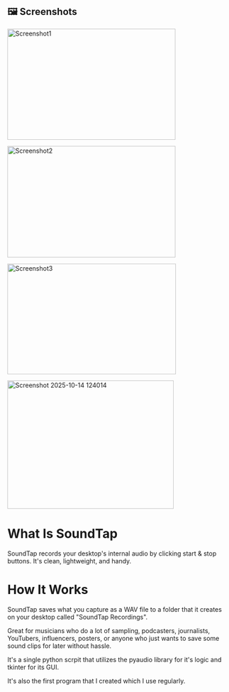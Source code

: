## 🖼️ Screenshots

<img width="379" height="250" alt="Screenshot1" src="https://github.com/user-attachments/assets/bf9c8cf9-b241-48cd-ab1f-b15bc971ceb5" /><br>

<img width="379" height="251" alt="Screenshot2" src="https://github.com/user-attachments/assets/3914115b-68d1-4d80-b9af-3c92c2a50a2d" /><br>

<img width="380" height="249" alt="Screenshot3" src="https://github.com/user-attachments/assets/fff870aa-c5d0-4724-b6e7-a277ca407216" /><br>

<img width="375" height="289" alt="Screenshot 2025-10-14 124014" src="https://github.com/user-attachments/assets/74754068-6957-4bc8-87b8-12523b8f2aae" />



# What Is SoundTap
SoundTap records your desktop's internal audio by clicking start & stop buttons. It's clean, lightweight, and handy.

# How It Works
SoundTap saves what you capture as a WAV file to a folder that it creates on your desktop called "SoundTap Recordings".

Great for musicians who do a lot of sampling, podcasters, journalists, YouTubers, influencers, posters, or anyone who just wants to save some sound clips for later without hassle.

It's a single python scrpit that utilizes the pyaudio library for it's logic and tkinter for its GUI.

It's also the first program that I created which I use regularly.

